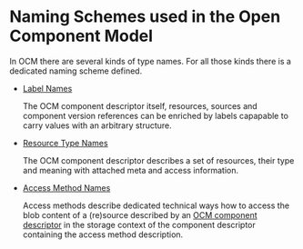# Naming Schemes used in the Open Component Model

In OCM there are several kinds of type names. For all those kinds there
is a dedicated naming scheme defined.

- [Label Names](labels.md)

  The OCM component descriptor itself, resources, sources  and component version
  references can be enriched by labels capapable to carry values with an
  arbitrary structure.

- [Resource Type Names](resourcetypes.md)

  The OCM component descriptor describes a set of resources, their type and
  meaning with attached meta and access information.
  
- [Access Method Names](accessmethods.md)

  Access methods describe dedicated technical ways how to access the blob
  content of a (re)source described by an 
  [OCM component descriptor](../formats/compdesc/README.md) in the storage
  context of the component descriptor containing the access method description.